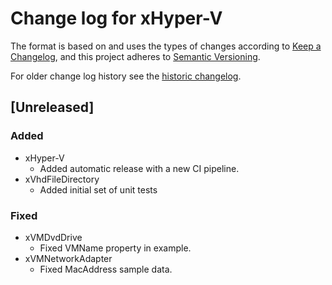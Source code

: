 # Change log for xHyper-V

The format is based on and uses the types of changes according to [Keep a Changelog](https://keepachangelog.com/en/1.0.0/),
and this project adheres to [Semantic Versioning](https://semver.org/spec/v2.0.0.html).

For older change log history see the [historic changelog](HISTORIC_CHANGELOG.md).

## [Unreleased]

### Added

- xHyper-V
  - Added automatic release with a new CI pipeline.
- xVhdFileDirectory
  - Added initial set of unit tests

### Fixed

- xVMDvdDrive
  - Fixed VMName property in example.
- xVMNetworkAdapter
  - Fixed MacAddress sample data.
